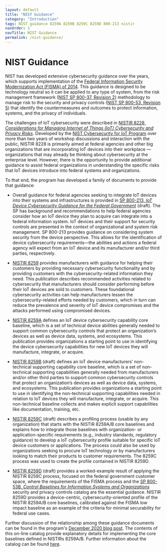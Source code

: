 ```yaml
---
layout: default
title: "NIST Guidance"
category: "Introduction"
tags: NIST guidance 8259A 8259B 8259C 8259D 800-213 nistir
navOrder: 1
navTitle: NIST Guidance
permalink: /nist-guidance/
---
```


# NIST Guidance

NIST has developed extensive cybersecurity guidance over the years, which supports implementation of the [Federal Information Security Modernization Act (FISMA) of 2014](https://csrc.nist.gov/projects/risk-management). This guidance is designed to be technology neutral so it can be applied to any type of system, from the risk management framework ([NIST SP 800-37, Revision 2](https://csrc.nist.gov/publications/detail/sp/800-37/rev-2/final)) methodology to manage risk to the security and privacy controls ([NIST SP 800-53, Revision 5](https://csrc.nist.gov/publications/detail/sp/800-53/rev-5/final)) that identify the countermeasures and outcomes to protect information, systems, and the privacy of individuals. 

The challenges of IoT cybersecurity were described in [NISTIR 8228, _Considerations for Managing Internet of Things (IoT) Cybersecurity and Privacy Risks_](https://csrc.nist.gov/publications/detail/nistir/8228/final). Developed by the [NIST Cybersecurity for IoT Program](https://www.nist.gov/programs-projects/nist-cybersecurity-iot-program) over more than two years of workshop discussions and interaction with the public, NISTIR 8228 is primarily aimed at federal agencies and other big organizations that are incorporating IoT devices into their workplace — organizations that may already be thinking about cybersecurity at the enterprise level. However, there is the opportunity to provide additional guidance to assist federal organizations in understanding the specific risks that IoT devices introduce into federal systems and organizations. 

To that end, the program has developed a family of documents to provide that guidance:

* Overall guidance for federal agencies seeking to integrate IoT devices into their systems and infrastructures is provided in [SP 800-213, _IoT Device Cybersecurity Guidance for the Federal Government_](https://csrc.nist.gov/publications/detail/sp/800-213/draft) (draft). The SP has background and recommendations to help federal agencies consider how an IoT device they plan to acquire can integrate into a federal information system. IoT devices and their support for security controls are presented in the context of organizational and system risk management. SP 800-213 provides guidance on considering system security from the device perspective. This allows for the identification of device cybersecurity requirements—the abilities and actions a federal agency will expect from an IoT device and its manufacturer and/or third parties, respectively.
  
* [NISTIR 8259](https://csrc.nist.gov/publications/detail/nistir/8259/final) provides manufacturers with guidance for helping their customers by providing necessary cybersecurity functionality and by providing customers with the cybersecurity-related information they need. This publication describes recommended activities related to cybersecurity that manufacturers should consider performing before their IoT devices are sold to customers. These foundational cybersecurity activities can help manufacturers lessen the cybersecurity-related efforts needed by customers, which in turn can reduce the prevalence and severity of IoT device compromises and the attacks performed using compromised devices.

* [NISTIR 8259A](https://csrc.nist.gov/publications/detail/nistir/8259a/final) defines an IoT device cybersecurity capability core baseline, which is a set of technical device abilities generally needed to support common cybersecurity controls that protect an organization’s devices as well as device data, systems, and ecosystems. This publication provides organizations a starting point to use in identifying the device cybersecurity capabilities for new IoT devices they will manufacture, integrate, or acquire.

* [NISTIR 8259B](https://csrc.nist.gov/publications/detail/nistir/8259b/draft) (draft) defines an IoT device manufacturers’ non-technical supporting capability core baseline, which is a set of non-technical supporting capabilities generally needed from manufacturers and/or other third parties to support common cybersecurity controls that protect an organization’s devices as well as device data, systems, and ecosystems. This publication provides organizations a starting point to use in identifying the non-technical supporting capabilities needed in relation to IoT devices they will manufacture, integrate, or acquire. This non-technical baseline collects and makes explicit support capabilities like documentation, training, etc.

* [NISTIR 8259C](https://csrc.nist.gov/publications/detail/nistir/8259c/draft) (draft) describes a profiling process  (usable by any organization) that starts with the NISTIR 8259A/B core baselines and explains how to integrate those baselines with organization- or application-specific requirements (e.g., industry standards, regulatory guidance) to develop a IoT cybersecurity profile suitable for specific IoT device customers or applications. The process could also be used by organizations seeking to procure IoT technology or by manufacturers looking to match their products to customer requirements. The 8259C process was used to create the profile contained in NISTIR 8259D.

* [NISTIR 8259D](https://csrc.nist.gov/publications/detail/nistir/8259d/draft) (draft) provides a worked-example result of applying the NISTIR 8259C process, focused on the federal government customer space, where the requirements of the FISMA process and the [SP 800-53B, _Control Baselines for Information Systems and Organizations_](https://csrc.nist.gov/publications/detail/sp/800-53b/final) security and privacy controls catalog are the essential guidance. NISTIR 8259D provides a device-centric, cybersecurity-oriented profile of the NISTIR 8259A/B core baselines, calibrated against the FISMA low impact baseline as an example of the criteria for minimal securability for federal use cases.

Further discussion of the relationship among these guidance documents can be found in the program's [December 2020 blog post](https://www.nist.gov/blogs/cybersecurity-insights/rounding-your-iot-security-requirements-draft-nist-guidance-federal). The contents of this on-line catalog provide explanatory details for implementing the core baselines defined in NISTIRs 8259A/B. Further information about the catalog can be found [here](catalog.md).